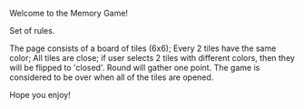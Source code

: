 Welcome to the Memory Game!

Set of rules.

The page consists of a board of tiles (6x6);
Every 2 tiles have the same color;
All tiles are close; if user selects 2 tiles with different colors, then they will be flipped to 'closed'. Round will gather one point.
The game is considered to be over when all of the tiles are opened.

Hope you enjoy!
